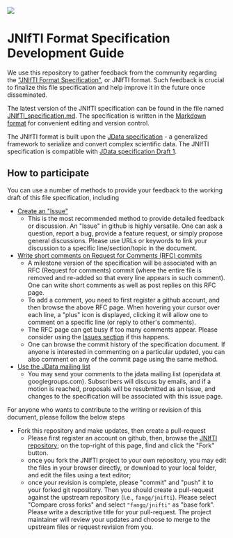 ![](http://openjdata.org/img/openjdata_banner.png)

# JNIfTI Format Specification Development Guide

We use this repository to gather feedback from the community regarding the 
["JNIfTI Format Specification"](JNIfTI_specification.md), or JNIfTI format. Such 
feedback is crucial to finalize this file specification and help improve
it in the future once disseminated. 

The latest version of the JNIfTI specification can be found in the file named 
[JNIfTI_specification.md](JNIfTI_specification.md). The specification is written
in the [Markdown format](https://github.com/adam-p/markdown-here/wiki/Markdown-Cheatsheet) 
for convenient editing and version control.

The JNIfTI format is built upon the [JData specification](https://github.com/fangq/jdata/) - 
a generalized framework to serialize and convert complex scientific data. 
The JNIfTI specification is compatible with [JData specification Draft 1](https://github.com/fangq/jdata/commit/f8fc8f1b814e7a4654b7b0092de15eaafa94d3da).

## How to participate

You can use a number of methods to provide your feedback to the working 
draft of this file specification, including

- [Create an "Issue"](https://github.com/fangq/jnifti/issues)
  - This is the most recommended method to provide detailed feedback or 
    discussion. An "Issue" in github is highly versatile. One can ask a 
    question, report a bug, provide a feature request, or simply propose
    general discussions. Please use URLs or keywords to link your discussion 
    to a specific line/section/topic in the document.
- [Write short comments on Request for Comments (RFC) commits](https://github.com/fangq/jnifti/)
  - A milestone version of the specification will be associated with an
    RFC (Request for comments) commit (where the entire file is removed
    and re-added so that every line appears in such comment). One can
    write short comments as well as post replies on this RFC page. 
  - To add a comment, you need to first register a github account, and then 
    browse the above RFC page. When hovering your cursor over each line, a 
    "plus" icon is displayed, clicking it will allow one to comment on a 
    specific line (or reply to other's comments).
  - The RFC page can get busy if too many comments appear. Please consider 
    using the [Issues section](https://github.com/fangq/jnifti/issues) if this happens.
  - One can browse the commit history of the specification document. If
    anyone is interested in commenting on a particular updated, you can also
    comment on any of the commit page using the same method.
- [Use the JData mailing list](https://groups.google.com/forum/#!forum/openjdata)
  - You may send your comments to the jdata mailing list (openjdata at googlegroups.com). 
    Subscribers will discuss by emails, and if a motion is reached, proposals
    will be resubmitted as an Issue, and changes to the specification will be
    associated with this issue page.

For anyone who wants to contribute to the writing or revision of this document,
please follow the below steps

- Fork this repository and make updates, then create a pull-request
  - Please first register an account on github, then, browse the 
    [JNIfTI repository](https://github.com/fangq/jnifti);
    on the top-right of this page, find and click the "Fork" button.
  - once you fork the JNIfTI project to your own repository, you may edit the
    files in your browser directly, or download to your local folder, and 
    edit the files using a text editor;
  - once your revision is complete, please "commit" and "push" it to your forked
    git repository. Then you should create a pull-request against the upstream
    repository (i.e., `fangq/jnifti`). Please select "Compare cross forks" and 
    select `"fangq/jnifti"` as "base fork". Please write a descriptive title for
    your pull-request. The project maintainer will review your updates
    and choose to merge to the upstream files or request revision from you.
    
